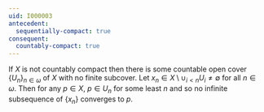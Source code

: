 ```yaml
---
uid: I000003
antecedent:
  sequentially-compact: true
consequent:
  countably-compact: true
---
```

If $X$ is not countably compact then there is some countable open cover $\{U_n\}_{n \in \omega}$ of $X$ with no finite subcover. Let $x_n \in X \setminus \cup_{i < n} U_i \neq \emptyset$ for all $n \in \omega$. Then for any $p \in X$, $p \in U_n$ for some least $n$ and so no infinite subsequence of $\{x_n\}$ converges to $p$.

